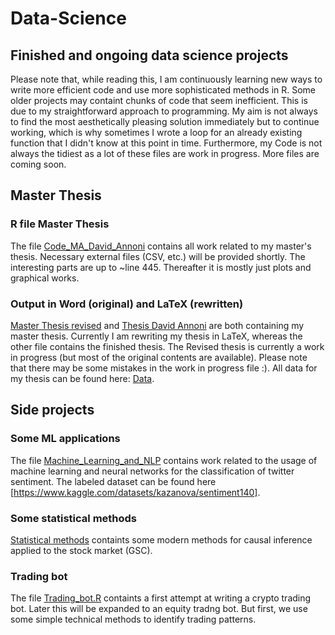 # Data-Science #
## Finished and ongoing data science projects ##
Please note that, while reading this, I am continuously learning new ways to write more efficient code and use more sophisticated methods in R. Some older projects may containt chunks of code that seem inefficient. This is due to my straightforward approach to programming. My aim is not always to find the most aesthetically pleasing solution immediately but to continue working, which is why sometimes I wrote a loop for an already existing function that I didn't know at this point in time. Furthermore, my Code is not always the tidiest as a lot of these files are work in progress. More files are coming soon.

## Master Thesis ##
### R file Master Thesis ###
The file [Code_MA_David_Annoni](https://github.com/berkiio/Data-Science-Projects/blob/main/Code_MA_David_Annoni.R) contains all work related to my master's thesis. Necessary external files (CSV, etc.) will be provided shortly. The interesting parts are up to ~line 445. Thereafter it is mostly just plots and graphical works.

### Output in Word (original) and LaTeX (rewritten) ###
[Master Thesis revised](https://github.com/berkiio/Data-Science-Projects/blob/main/Master_Thesis_Revised.pdf) and [Thesis David Annoni](https://github.com/berkiio/Data-Science-Projects/blob/main/Thesis_David_Annoni.pdf) are both containing my master thesis. Currently I am rewriting my thesis in LaTeX, whereas the other file contains the finished thesis. The Revised thesis is currently a work in progress (but most of the original contents are available). Please note that there may be some mistakes in the work in progress file :). All data for my thesis can be found here: [Data](https://github.com/berkiio/Data-Science-Projects/blob/main/data.rar).

## Side projects ##
### Some ML applications ###
The file [Machine_Learning_and_NLP](https://github.com/berkiio/Data-Science-Projects/blob/main/Machine%20Learning%20and%20NLP.R) contains work related to the usage of machine learning and neural networks for the classification of twitter sentiment. The labeled dataset can be found here [https://www.kaggle.com/datasets/kazanova/sentiment140].

### Some statistical methods ###
[Statistical methods](https://github.com/berkiio/Data-Science-Projects/blob/main/Statistical%20Methods.R) containts some modern methods for causal inference applied to the stock market (GSC). 

### Trading bot ###
The file [Trading_bot.R](https://github.com/berkiio/Data-Science-Projects/blob/main/Trading_bot.R) containts a first attempt at writing a crypto trading bot. Later this will be expanded to an equity tradng bot. But first, we use some simple technical methods to identify trading patterns. 
